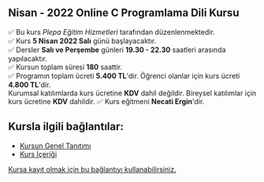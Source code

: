 ## Nisan - 2022 Online C Programlama Dili Kursu

✅ Bu kurs _Plepa Eğitim Hizmetleri_ tarafından düzenlenmektedir.<br>
✅ Kurs __5 Nisan 2022 Salı__ günü başlayacaktır.<br>
✅ Dersler __Salı ve Perşembe__ günleri __19.30 - 22.30__ saatleri arasında yapılacaktır.<br>
✅ Kursun toplam süresi __180__ saattir.<br>
✅ Programın toplam ücreti **5.400 TL**'dir. Öğrenci olanlar için kurs ücreti **4.800 TL**'dir. <br>
Kurumsal katılımlarda kurs ücretine **KDV** dahil değildir. Bireysel katılımlar için kurs ücretine **KDV** dahildir.
✅ Kurs eğitmeni **Necati Ergin**'dir.


## Kursla ilgili bağlantılar:
+ [Kursun Genel Tanıtımı](https://github.com/necatiergin/Online-C-Programlama-Dili-Kursu/blob/master/kursun_tanitimi.md)
+ [Kurs İçeriği](https://github.com/necatiergin/kurs_programlari/blob/main/c_programlama_dili.md)

[Kursa kayıt olmak için bu bağlantıyı kullanabilirsiniz.](https://us02web.zoom.us/meeting/register/tZIqcemhrDssGNDbC9cNIgIWCZzFKaYfALX5)

